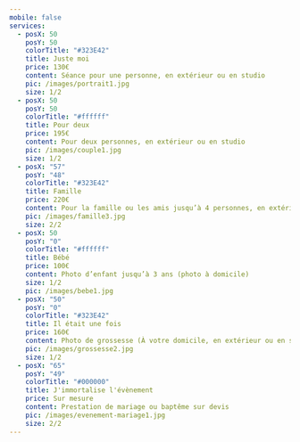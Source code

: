 ```yaml
---
mobile: false
services:
  - posX: 50
    posY: 50
    colorTitle: "#323E42"
    title: Juste moi
    price: 130€
    content: Séance pour une personne, en extérieur ou en studio
    pic: /images/portrait1.jpg
    size: 1/2
  - posX: 50
    posY: 50
    colorTitle: "#ffffff"
    title: Pour deux
    price: 195€
    content: Pour deux personnes, en extérieur ou en studio
    pic: /images/couple1.jpg
    size: 1/2
  - posX: "57"
    posY: "48"
    colorTitle: "#323E42"
    title: Famille
    price: 220€
    content: Pour la famille ou les amis jusqu’à 4 personnes, en extérieur ou en studio 30 euros en supplément par personne au-delà de 4 (hormis enfant jusqu’à 2 ans)
    pic: /images/famille3.jpg
    size: 2/2
  - posX: 50
    posY: "0"
    colorTitle: "#ffffff"
    title: Bébé
    price: 100€
    content: Photo d’enfant jusqu’à 3 ans (photo à domicile)
    size: 1/2
    pic: /images/bebe1.jpg
  - posX: "50"
    posY: "0"
    colorTitle: "#323E42"
    title: Il était une fois
    price: 160€
    content: Photo de grossesse (À votre domicile, en extérieur ou en studio)
    pic: /images/grossesse2.jpg
    size: 1/2
  - posX: "65"
    posY: "49"
    colorTitle: "#000000"
    title: J'immortalise l'évènement
    price: Sur mesure
    content: Prestation de mariage ou baptême sur devis
    pic: /images/evenement-mariage1.jpg
    size: 2/2
---
```

